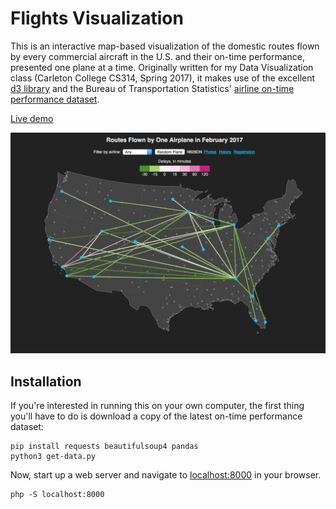 # Flights Visualization

This is an interactive map-based visualization of the domestic routes flown by every commercial aircraft in the U.S. and their on-time performance, presented one plane at a time. Originally written for my Data Visualization class (Carleton College CS314, Spring 2017), it makes use of the excellent [d3 library](https://d3js.org) and the Bureau of Transportation Statistics' [airline on-time performance dataset](https://www.bts.dot.gov/browse-statistical-products-and-data/bts-publications/airline-service-quality-performance-234-time).

[Live demo](http://simonbilskyrollins.xyz/flight-paths)

![](screenshot.png)

## Installation

If you're interested in running this on your own computer, the first thing you'll have to do is download a copy of the latest on-time performance dataset:

	pip install requests beautifulsoup4 pandas
	python3 get-data.py

Now, start up a web server and navigate to [localhost:8000](http://localhost:8000) in your browser.

	php -S localhost:8000
